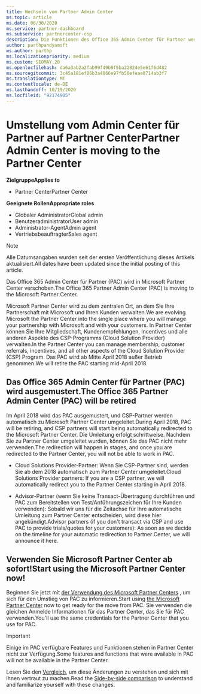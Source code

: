 ```yaml
---
title: Wechseln vom Partner Admin Center
ms.topic: article
ms.date: 06/30/2020
ms.service: partner-dashboard
ms.subservice: partnercenter-csp
description: Die Funktionen des Office 365 Admin Center für Partner werden in Partner Center verschoben. Erfahren Sie, was dies bedeutet und wie Sie Dinge in Partner Center ausführen können.
author: parthpandyamsft
ms.author: parthp
ms.localizationpriority: medium
ms.custom: SEOMAY.20
ms.openlocfilehash: da6a3ab2a2fab99f49b9f5ba22824e5e61f6d482
ms.sourcegitcommit: 3c45a181ef86b3a4866e97fb50efeae8714ab3f7
ms.translationtype: MT
ms.contentlocale: de-DE
ms.lasthandoff: 10/19/2020
ms.locfileid: "92174905"
---
```

# <a name="partner-admin-center-is-moving-to-the-partner-center"></a><span data-ttu-id="de67b-104">Umstellung vom Admin Center für Partner auf Partner Center</span><span class="sxs-lookup"><span data-stu-id="de67b-104">Partner Admin Center is moving to the Partner Center</span></span>

<span data-ttu-id="de67b-105">**Zielgruppe**</span><span class="sxs-lookup"><span data-stu-id="de67b-105">**Applies to**</span></span>

- <span data-ttu-id="de67b-106">Partner Center</span><span class="sxs-lookup"><span data-stu-id="de67b-106">Partner Center</span></span>

<span data-ttu-id="de67b-107">**Geeignete Rollen**</span><span class="sxs-lookup"><span data-stu-id="de67b-107">**Appropriate roles**</span></span>
- <span data-ttu-id="de67b-108">Globaler Administrator</span><span class="sxs-lookup"><span data-stu-id="de67b-108">Global admin</span></span>
- <span data-ttu-id="de67b-109">Benutzeradministrator</span><span class="sxs-lookup"><span data-stu-id="de67b-109">User admin</span></span>
- <span data-ttu-id="de67b-110">Administrator-Agent</span><span class="sxs-lookup"><span data-stu-id="de67b-110">Admin agent</span></span>
- <span data-ttu-id="de67b-111">Vertriebsbeauftragter</span><span class="sxs-lookup"><span data-stu-id="de67b-111">Sales agent</span></span>

> [!NOTE]  
> <span data-ttu-id="de67b-112">Alle Datumsangaben wurden seit der ersten Veröffentlichung dieses Artikels aktualisiert.</span><span class="sxs-lookup"><span data-stu-id="de67b-112">All dates have been updated since the initial posting of this article.</span></span>

<span data-ttu-id="de67b-113">Das Office 365 Admin Center für Partner (PAC) wird in Microsoft Partner Center verschoben.</span><span class="sxs-lookup"><span data-stu-id="de67b-113">The Office 365 Partner Admin Center (PAC) is moving to the Microsoft Partner Center.</span></span>

<span data-ttu-id="de67b-114">Microsoft Partner Center wird zu dem zentralen Ort, an dem Sie Ihre Partnerschaft mit Microsoft und Ihren Kunden verwalten.</span><span class="sxs-lookup"><span data-stu-id="de67b-114">We are evolving Microsoft the Partner Center into the single place where you will manage your partnership with Microsoft and with your customers.</span></span> <span data-ttu-id="de67b-115">In Partner Center können Sie Ihre Mitgliedschaft, Kundenempfehlungen, Incentives und alle anderen Aspekte des CSP-Programms (Cloud Solution Provider) verwalten.</span><span class="sxs-lookup"><span data-stu-id="de67b-115">In the Partner Center you can manage membership, customer referrals, incentives, and all other aspects of the Cloud Solution Provider (CSP) Program.</span></span> <span data-ttu-id="de67b-116">Das PAC wird ab Mitte April 2018 außer Betrieb genommen.</span><span class="sxs-lookup"><span data-stu-id="de67b-116">We will retire the PAC starting mid-April 2018.</span></span>

## <a name="the-office-365-partner-admin-center-pac-will-be-retired"></a><span data-ttu-id="de67b-117">Das Office 365 Admin Center für Partner (PAC) wird ausgemustert.</span><span class="sxs-lookup"><span data-stu-id="de67b-117">The Office 365 Partner Admin Center (PAC) will be retired</span></span>

<span data-ttu-id="de67b-118">Im April 2018 wird das PAC ausgemustert, und CSP-Partner werden automatisch zu Microsoft Partner Center umgeleitet.</span><span class="sxs-lookup"><span data-stu-id="de67b-118">During April 2018, PAC will be retiring, and CSP partners will start being automatically redirected to the Microsoft Partner Center.</span></span> <span data-ttu-id="de67b-119">Die Umleitung erfolgt schrittweise. Nachdem Sie zu Partner Center umgeleitet wurden, können Sie das PAC nicht mehr verwenden.</span><span class="sxs-lookup"><span data-stu-id="de67b-119">The redirection will happen in stages, and once you are redirected to the Partner Center, you will not be able to work in PAC.</span></span> 

- <span data-ttu-id="de67b-120">Cloud Solutions Provider-Partner: Wenn Sie CSP-Partner sind, werden Sie ab dem 2018 automatisch zum Partner Center umgeleitet.</span><span class="sxs-lookup"><span data-stu-id="de67b-120">Cloud Solutions Provider partners: If you are a CSP partner, we will automatically redirect you to the Partner Center starting in April 2018.</span></span>

- <span data-ttu-id="de67b-121">Advisor-Partner (wenn Sie keine Transact-Übertragung durchführen und PAC zum Bereitstellen von Test/Anführungszeichen für Ihre Kunden verwenden): Sobald wir uns für die Zeitachse für Ihre automatische Umleitung zum Partner Center entscheiden, wird diese hier angekündigt.</span><span class="sxs-lookup"><span data-stu-id="de67b-121">Advisor partners (if you don't transact via CSP and use PAC to provide trials/quotes for your customers): As soon as we decide on the timeline for your automatic redirection to Partner Center, we will announce it here.</span></span>

## <a name="start-using-the-microsoft-partner-center-now"></a><span data-ttu-id="de67b-122">Verwenden Sie Microsoft Partner Center ab sofort!</span><span class="sxs-lookup"><span data-stu-id="de67b-122">Start using the Microsoft Partner Center now!</span></span>

<span data-ttu-id="de67b-123">Beginnen Sie jetzt mit [der Verwendung des Microsoft Partner Centers](https://partnercenter.microsoft.com/) , um sich für den Umstieg von PAC zu informieren.</span><span class="sxs-lookup"><span data-stu-id="de67b-123">Start using [the Microsoft Partner Center](https://partnercenter.microsoft.com/) now to get ready for the move from PAC.</span></span>  <span data-ttu-id="de67b-124">Sie verwenden die gleichen Anmelde Informationen für das Partner Center, das Sie für PAC verwenden.</span><span class="sxs-lookup"><span data-stu-id="de67b-124">You'll use the same credentials for the Partner Center that you use for PAC.</span></span>

> [!IMPORTANT]  
> <span data-ttu-id="de67b-125">Einige im PAC verfügbare Features und Funktionen stehen in Partner Center nicht zur Verfügung.</span><span class="sxs-lookup"><span data-stu-id="de67b-125">Some features and functions that were available in PAC will not be available in the Partner Center.</span></span>

 <span data-ttu-id="de67b-126">Lesen Sie den [Vergleich](moving-from-pac-to-pc.md), um diese Änderungen zu verstehen und sich mit ihnen vertraut zu machen.</span><span class="sxs-lookup"><span data-stu-id="de67b-126">Read the [Side-by-side comparison](moving-from-pac-to-pc.md) to understand and familiarize yourself with these changes.</span></span> 